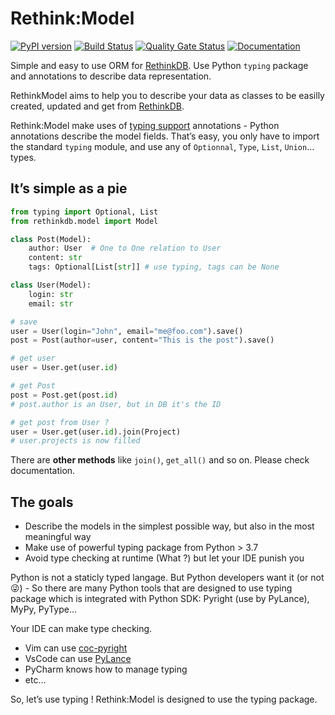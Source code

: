 # Rethink:Model

[![PyPI version](https://badge.fury.io/py/rethinkmodel.svg)](https://badge.fury.io/py/rethinkmodel)
[![Build
Status](https://www.travis-ci.org/metal3d/rethinkmodel.svg?branch=master)](https://www.travis-ci.org/metal3d/rethinkmodel)
[![Quality Gate Status](https://sonarcloud.io/api/project_badges/measure?project=rethinkmodel&metric=alert_status)](https://sonarcloud.io/dashboard?id=rethinkmodel)
[![Documentation](https://badgen.net/badge/doc/official/green)](https://metal3d.github.io/rethinkmodel)

Simple and easy to use ORM for [RethinkDB](https://www.rethinkdb.com).
Use Python `typing` package and annotations to describe data
representation.

RethinkModel aims to help you to describe your data as classes to be
easilly created, updated and get from
[RethinkDB](https://www.rethinkdb.com).

Rethink:Model make uses of [typing
support](https://docs.python.org/3/library/typing.html) annotations -
Python annotations describe the model fields. That’s easy, you only have
to import the standard `typing` module, and use any of `Optionnal`,
`Type`, `List`, `Union`… types.

## It’s simple as a pie

``` python
from typing import Optional, List
from rethinkdb.model import Model

class Post(Model):
    author: User  # One to One relation to User
    content: str
    tags: Optional[List[str]] # use typing, tags can be None

class User(Model):
    login: str
    email: str

# save
user = User(login="John", email="me@foo.com").save()
post = Post(author=user, content="This is the post").save()

# get user
user = User.get(user.id)

# get Post
post = Post.get(post.id)
# post.author is an User, but in DB it's the ID

# get post from User ?
user = User.get(user.id).join(Project)
# user.projects is now filled
```

There are **other methods** like `join()`, `get_all()` and so on. Please
check documentation.

## The goals

  - Describe the models in the simplest possible way, but also in the
    most meaningful way
  - Make use of powerful typing package from Python \> 3.7
  - Avoid type checking at runtime (What ?) but let your IDE punish you

Python is not a staticly typed langage. But Python developers want it
(or not 😜) - So there are many Python tools that are designed to use
typing package which is integrated with Python SDK: Pyright (use by
PyLance), MyPy, PyType…

Your IDE can make type checking.

  - Vim can use
    [coc-pyright](https://github.com/fannheyward/coc-pyright)
  - VsCode can use
    [PyLance](https://marketplace.visualstudio.com/items?itemName=ms-python.vscode-pylance)
  - PyCharm knows how to manage typing
  - etc…

So, let’s use typing \! Rethink:Model is designed to use the typing
package.
